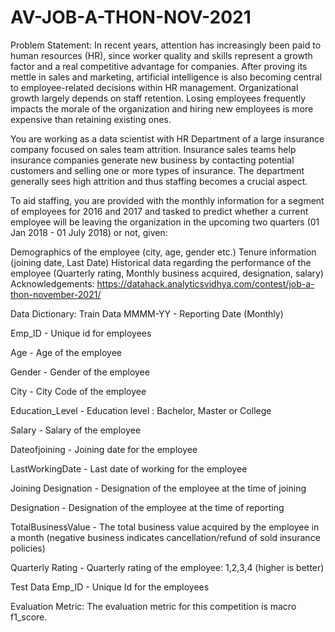 # AV-JOB-A-THON-NOV-2021
Problem Statement:
In recent years, attention has increasingly been paid to human resources (HR), since worker quality and skills represent a growth factor and a real competitive advantage for companies. After proving its mettle in sales and marketing, artificial intelligence is also becoming central to employee-related decisions within HR management. Organizational growth largely depends on staff retention. Losing employees frequently impacts the morale of the organization and hiring new employees is more expensive than retaining existing ones.

You are working as a data scientist with HR Department of a large insurance company focused on sales team attrition. Insurance sales teams help insurance companies generate new business by contacting potential customers and selling one or more types of insurance. The department generally sees high attrition and thus staffing becomes a crucial aspect.

To aid staffing, you are provided with the monthly information for a segment of employees for 2016 and 2017 and tasked to predict whether a current employee will be leaving the organization in the upcoming two quarters (01 Jan 2018 - 01 July 2018) or not, given:

Demographics of the employee (city, age, gender etc.)
Tenure information (joining date, Last Date)
Historical data regarding the performance of the employee (Quarterly rating, Monthly business acquired, designation, salary)
Acknowledgements:
https://datahack.analyticsvidhya.com/contest/job-a-thon-november-2021/

Data Dictionary:
Train Data
MMMM-YY - Reporting Date (Monthly)

Emp_ID - Unique id for employees

Age - Age of the employee

Gender - Gender of the employee

City - City Code of the employee

Education_Level - Education level : Bachelor, Master or College

Salary - Salary of the employee

Dateofjoining - Joining date for the employee

LastWorkingDate - Last date of working for the employee

Joining Designation - Designation of the employee at the time of joining

Designation - Designation of the employee at the time of reporting

TotalBusinessValue - The total business value acquired by the employee in a month (negative business indicates cancellation/refund of sold insurance policies)

Quarterly Rating - Quarterly rating of the employee: 1,2,3,4 (higher is better)

Test Data
Emp_ID - Unique Id for the employees

Evaluation Metric:
The evaluation metric for this competition is macro f1_score.
